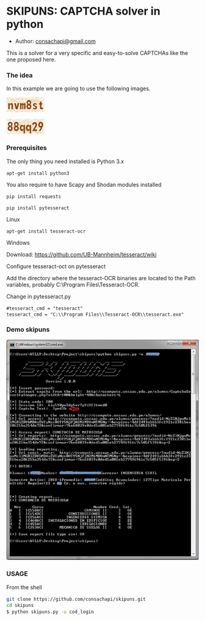 # SKIPUNS: CAPTCHA solver in python

* Author: consachapi@gmail.com

This is a solver for a very specific and easy-to-solve CAPTCHAs like the one proposed here.

### The idea
In this example we are going to use the following images.

![alt text](https://github.com/consachapi/skipuns/blob/master/test1.jpeg)

![alt text](https://github.com/consachapi/skipuns/blob/master/test2.jpeg)

### Prerequisites

The only thing you need installed is Python 3.x

```
apt-get install python3
```

You also require to have Scapy and Shodan modules installed
```
pip install requests
```

```
pip install pytesseract
```

Linux

```
apt-get install tesseract-ocr
```

Windows

Download: https://github.com/UB-Mannheim/tesseract/wiki

Configure tesseract-oct on pytesseract

Add the directory where the tesseract-OCR binaries are located to the Path variables, probably C:\Program Files\Tesseract-OCR.

Change in pytesseract.py

```
#tesseract_cmd = "tesseract"
tesseract_cmd = "C:\\Program Files\\Tesseract-OCR\\tesseract.exe"
```


### Demo skipuns

![](https://github.com/consachapi/skipuns/blob/master/demo.JPG)


### USAGE 
From the shell

```bash
git clone https://github.com/consachapi/skipuns.git
cd skipuns
$ python skipuns.py -u cod_login   

```
